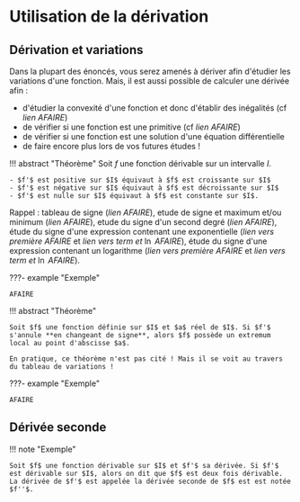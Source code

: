 # Utilisation de la dérivation

## Dérivation et variations

Dans la plupart des énoncés, vous serez amenés à dériver afin d'étudier les variations d'une fonction. Mais, il est aussi possible de calculer une dérivée afin :

- d'étudier la convexité d'une fonction et donc d'établir des inégalités (cf *lien AFAIRE*)
- de vérifier si une fonction est une primitive (cf *lien AFAIRE*)
- de vérifier si une fonction est une solution d'une équation différentielle
- de faire encore plus lors de vos futures études !
  
!!! abstract "Théorème"
	Soit $f$ une fonction dérivable sur un intervalle $I$.

	- $f'$ est positive sur $I$ équivaut à $f$ est croissante sur $I$
	- $f'$ est négative sur $I$ équivaut à $f$ est décroissante sur $I$
	- $f'$ est nulle sur $I$ équivaut à $f$ est constante sur $I$.

Rappel : tableau de signe (*lien AFAIRE*), etude de signe et maximum et/ou minimum (*lien AFAIRE*), etude du signe d'un second degré (*lien AFAIRE*), étude du signe d'une expression contenant une exponentielle (*lien vers première AFAIRE* et *lien vers term et* $\ln$ *AFAIRE*), étude du signe d'une expression contenant un logarithme (*lien vers première AFAIRE* et *lien vers term et* $\ln$ *AFAIRE*).

???- example "Exemple"

	AFAIRE

!!! abstract "Théorème"

	Soit $f$ une fonction définie sur $I$ et $a$ réel de $I$. Si $f'$ s'annule **en changeant de signe**, alors $f$ possède un extremum local au point d'abscisse $a$.

	En pratique, ce théorème n'est pas cité ! Mais il se voit au travers du tableau de variations !


???- example "Exemple"

	AFAIRE

## Dérivée seconde

!!! note "Exemple"

	Soit $f$ une fonction dérivable sur $I$ et $f'$ sa dérivée. Si $f'$ est dérivable sur $I$, alors on dit que $f$ est deux fois dérivable. La dérivée de $f'$ est appelée la dérivée seconde de $f$ est est notée $f''$.